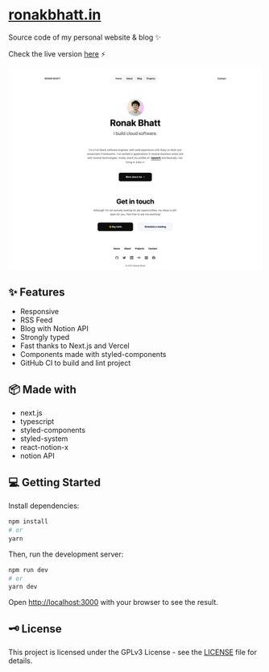 # [ronakbhatt.in](https://ronakbhatt.in/)

Source code of my personal website & blog ✨

Check the live version [here](https://ronakbhatt.in/) ⚡️

[![home](./.github/img/home.png)](https://ronakbhatt.in/)
<!-- [![blog](./.github/img/blog.png)](https://ronakbhatt.in/) -->

## ✨ Features

- Responsive
- RSS Feed
- Blog with Notion API
- Strongly typed
- Fast thanks to Next.js and Vercel
- Components made with styled-components
- GitHub CI to build and lint project

## 📦 Made with

- next.js
- typescript
- styled-components
- styled-system
- react-notion-x
- notion API

## 💻 Getting Started

Install dependencies:

```bash
npm install
# or
yarn
```

Then, run the development server:

```bash
npm run dev
# or
yarn dev
```

Open [http://localhost:3000](http://localhost:3000) with your browser to see the result.

## 🗝 License

This project is licensed under the GPLv3 License - see the [LICENSE](LICENSE) file for details.
